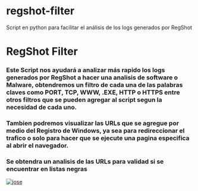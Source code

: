 # regshot-filter
Script en python para facilitar el análisis de los logs generados por RegShot

<h1> RegShot Filter </h1>
<h3> Este Script nos ayudará a analizar más rapido los logs generados por RegShot a hacer una analisis de software o Malware, obtendremos un filtro de cada una de las palabras claves como PORT, TCP, WWW, .EXE, HTTP o HTTPS entre otros filtros que se pueden agregar al script segun la necesidad de cada uno. </h3>

<h3> Tambien podremos visualizar las URLs que se agregue por medio del Registro de Windows, ya sea para redireccionar el trafico o solo para hacer que se ejecute una pagina especifica al abrir el navegador. </h3>

<h3> Se obtendra un analisis de las URLs para validad si se encuentrar en listas negras </h3>

<a href="https://ibb.co/e89rcc"><img src="https://preview.ibb.co/jmvWcc/jose.png" alt="jose" border="0"></a>
